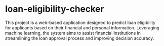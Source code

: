 # loan-eligibility-checker
This project is a web-based application designed to predict loan eligibility for applicants based on their financial and personal information. Leveraging machine learning, the system aims to assist financial institutions in streamlining the loan approval process and improving decision accuracy.
